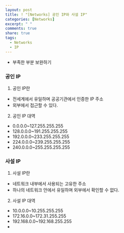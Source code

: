 ```yaml
---
layout: post
title: ! "[Networks] 공인 IP와 사설 IP"
categories: [Networks]
excerpt: " "
comments: true
share: true
tags:
  - Networks
  - IP
---
```


* 부족한 부분 보완하기

### 공인 IP
1. 공인 IP란
- 전세계에서 유일하며 공공기관에서 인증한 IP 주소
- 외부에서 접근할 수 있다.

2. 공인 IP 대역
- 0.0.0.0~127.255.255.255
- 128.0.0.0~191.255.255.255
- 192.0.0.0~233.255.255.255
- 224.0.0.0~239.255.255.255
- 240.0.0.0~255.255.255.255


### 사설 IP
1. 사설 IP란
- 네트워크 내부에서 사용되는 고유한 주소
- 하나의 네트워크 안에서 유일하며 외부에서 확인할 수 없다.

2. 사설 IP 대역
- 10.0.0.0~10.255.255.255
- 172.16.0.0~172.31.255.255
- 192.168.0.0~192.168.255.255
- 
